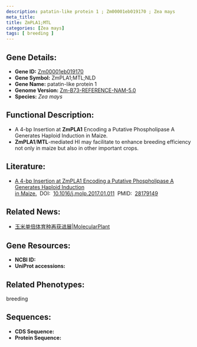 ```yaml
---
description: patatin-like protein 1 ; Zm00001eb019170 ; Zea mays
meta_title:
title: ZmPLA1;MTL
categories: [Zea mays]
tags: [ breeding ]
---
```


## Gene Details:
- **Gene ID:**	[Zm00001eb019170]()
- **Gene Symbol:** ZmPLA1;MTL;NLD
- **Gene Name:** patatin-like protein 1
- **Genome Version:** [Zm-B73-REFERENCE-NAM-5.0]()
- **Species:** *Zea mays*

## Functional Description:
   - A 4-bp Insertion at **ZmPLA1** Encoding a Putative Phospholipase A Generates Haploid Induction in Maize.
   - **ZmPLA1**/**MTL**-mediated HI may facilitate to enhance breeding efficiency not only in maize but also in other important crops.

## Literature:
   - [A 4-bp Insertion at ZmPLA1 Encoding a Putative Phospholipase A Generates Haploid Induction in Maize.]( https://www.sciencedirect.com/science/article/pii/S1674205217300126?via%3Dihub)&nbsp;&nbsp;DOI:&nbsp;&nbsp;[10.1016/j.molp.2017.01.011](https://www.sciencedirect.com/science/article/pii/S1674205217300126?via%3Dihub)&nbsp;&nbsp;PMID:&nbsp;&nbsp;[28179149](https://pubmed.ncbi.nlm.nih.gov/28179149/)

## Related News:
   - [玉米单倍体育种再获进展|MolecularPlant](https://mp.weixin.qq.com/s?__biz=MzIyOTY2NDYyNQ==&mid=2247483961&idx=2&sn=6c44e4e4b2f0453d8679dad056acf5e9&chksm=e8be7027dfc9f9310ce024effaad42a25a321e205a4de39bf6570ad1d6720de97d5c7dafa9e3&scene=27#wechat_redirect)

## Gene Resources:
- **NCBI ID:** [](https://www.ncbi.nlm.nih.gov/gene/?term=)
- **UniProt accessions:** [](https://www.uniprot.org/uniprotkb//entry)

## Related Phenotypes:
breeding

## Sequences:
- **CDS Sequence:**
- **Protein Sequence:**
